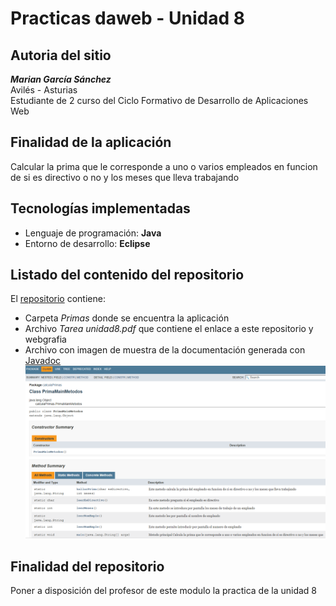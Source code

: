 
# Practicas daweb - Unidad 8

## Autoria del sitio
***Marian García Sánchez***  
Avilés - Asturias  
Estudiante de 2 curso del Ciclo Formativo de Desarrollo de Aplicaciones Web
  
## Finalidad de la aplicación
Calcular la prima que le corresponde a uno o varios empleados en funcion de si es directivo o no y los meses que lleva trabajando
  
## Tecnologías implementadas
- Lenguaje de programación: **Java**
- Entorno de desarrollo: **Eclipse**

## Listado del contenido del repositorio
El [repositorio](https://github.com/jns34832/daweb.git) contiene:
- Carpeta *Primas* donde se encuentra la aplicación
- Archivo *Tarea unidad8.pdf* que contiene el enlace a este repositorio y webgrafia
- Archivo con imagen de muestra de la documentación generada con [Javadoc](https://docs.oracle.com/javase/8/docs/technotes/tools/windows/javadoc.html)  
![Ejemplo de documentacion con Javadoc](https://github.com/jns34832/daweb/blob/main/Ejemplo%20documentacion%20Javadoc.PNG)

## Finalidad del repositorio
Poner a disposición del profesor de este modulo la practica de la unidad 8





